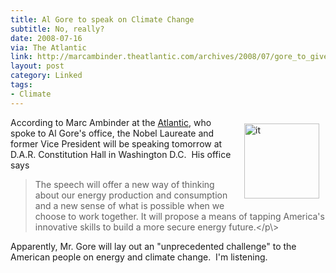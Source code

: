 ```yaml
---
title: Al Gore to speak on Climate Change
subtitle: No, really?
date: 2008-07-16
via: The Atlantic
link: http://marcambinder.theatlantic.com/archives/2008/07/gore_to_give_major_speech_on_e.php
layout: post
category: Linked
tags:
- Climate
---
```


  <img class="alignright" style="border: 0pt none; margin: 10px; float: right;" src="http://ecx.images-amazon.com/images/I/51jLajR43zL._SL500_AA240_.jpg" alt="it" width="120" height="120" />According to Marc Ambinder at the <a href="http://marcambinder.theatlantic.com/cgi-bin/mt/mt-tb.cgi/22647" target="_blank">Atlantic</a>, who spoke to Al Gore's office, the Nobel Laureate and former Vice President will be speaking tomorrow at D.A.R. Constitution Hall in Washington D.C.  His office says<br /> 
  
> The speech will offer a new way of thinking about our energy production and consumption and a new sense of what is possible when we choose to work together. It will propose a means of tapping America's innovative skills to build a more secure energy future.\</p\\\>
  
Apparently, Mr. Gore will lay out an "unprecedented challenge" to the American people on energy and climate change.  I'm listening.